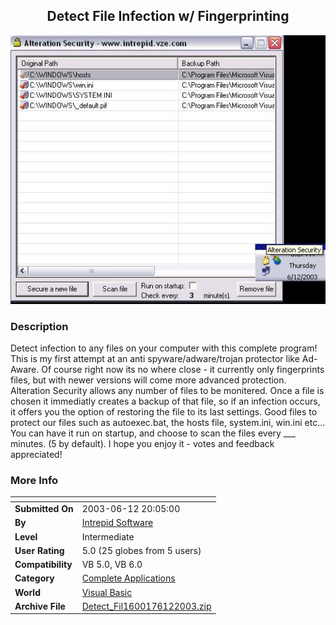 ﻿<div align="center">

## Detect File Infection w/ Fingerprinting

<img src="PIC20036122314574252.JPG">
</div>

### Description

Detect infection to any files on your computer with this complete program! This is my first attempt at an anti spyware/adware/trojan protector like Ad-Aware. Of course right now its no where close - it currently only fingerprints files, but with newer versions will come more advanced protection. Alteration Security allows any number of files to be monitered. Once a file is chosen it immediatly creates a backup of that file, so if an infection occurs, it offers you the option of restoring the file to its last settings. Good files to protect our files such as autoexec.bat, the hosts file, system.ini, win.ini etc... You can have it run on startup, and choose to scan the files every ___ minutes. (5 by default). I hope you enjoy it - votes and feedback appreciated!
 
### More Info
 


<span>             |<span>
---                |---
**Submitted On**   |2003-06-12 20:05:00
**By**             |[Intrepid Software](https://github.com/Planet-Source-Code/PSCIndex/blob/master/ByAuthor/intrepid-software.md)
**Level**          |Intermediate
**User Rating**    |5.0 (25 globes from 5 users)
**Compatibility**  |VB 5\.0, VB 6\.0
**Category**       |[Complete Applications](https://github.com/Planet-Source-Code/PSCIndex/blob/master/ByCategory/complete-applications__1-27.md)
**World**          |[Visual Basic](https://github.com/Planet-Source-Code/PSCIndex/blob/master/ByWorld/visual-basic.md)
**Archive File**   |[Detect\_Fil1600176122003\.zip](https://github.com/Planet-Source-Code/intrepid-software-detect-file-infection-w-fingerprinting__1-46139/archive/master.zip)









